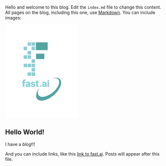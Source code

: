 Hello and welcome to this blog. Edit the `index.md` file to change this content. All pages on the blog, including this one, use [Markdown](https://guides.github.com/features/mastering-markdown/). You can include images:

![Image of fast.ai logo](images/logo.png)

## Hello World!

I have a *blog*!!!

And you can include links, like this [link to fast.ai](https://www.fast.ai). Posts will appear after this file. 

